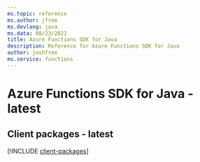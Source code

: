 ```yaml
---
ms.topic: reference
ms.author: jfree
ms.devlang: java
ms.data: 08/23/2022
title: Azure Functions SDK for Java
description: Reference for Azure Functions SDK for Java
author: joshfree
ms.service: functions
---
```

# Azure Functions SDK for Java - latest

## Client packages - latest
[!INCLUDE [client-packages](functions-client-index.md)]